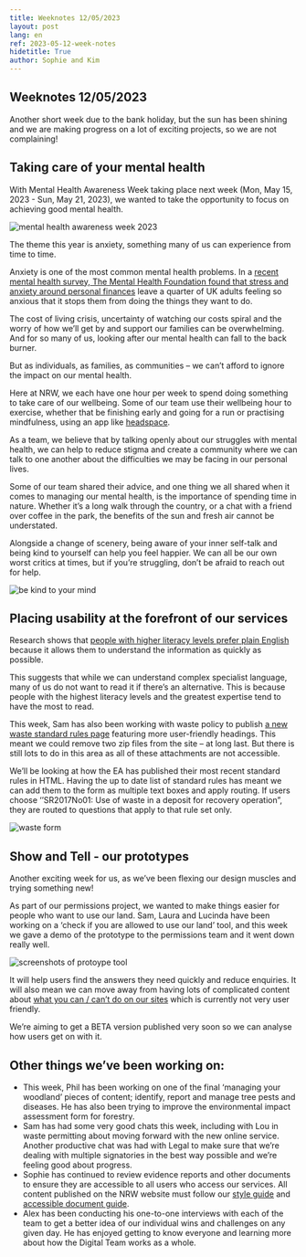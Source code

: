 ```yaml
---
title: Weeknotes 12/05/2023
layout: post
lang: en
ref: 2023-05-12-week-notes
hidetitle: True
author: Sophie and Kim
---
```


## Weeknotes 12/05/2023

Another short week due to the bank holiday, but the sun has been shining and we are making progress on a lot of exciting projects, so we are not complaining!

## Taking care of your mental health

With Mental Health Awareness Week taking place next week (Mon, May 15, 2023 - Sun, May 21, 2023), we wanted to take the opportunity to focus on achieving good mental health.

![mental health awareness week 2023](https://github.com/nrw-digital/week-notes/blob/02f4410de2f77bc3c2b5c7efe510fe10473ad057/images/Picture1.jpg?raw=true)

The theme this year is anxiety, something many of us can experience from time to time.

Anxiety is one of the most common mental health problems. In a [recent mental health survey, The Mental Health Foundation found that stress and anxiety around personal finances](https://www.mentalhealth.org.uk/about-us/news/stress-anxiety-and-hopelessness-over-personal-finances-widespread-across-uk-new-mental-health-survey) leave a quarter of UK adults feeling so anxious that it stops them from doing the things they want to do.

The cost of living crisis, uncertainty of watching our costs spiral and the worry of how we’ll get by and support our families can be overwhelming. And for so many of us, looking after our mental health can fall to the back burner.

But as individuals, as families, as communities – we can’t afford to ignore the impact on our mental health.

Here at NRW, we each have one hour per week to spend doing something to take care of our wellbeing. Some of our team use their wellbeing hour to exercise, whether that be finishing early and going for a run or practising mindfulness, using an app like [headspace](https://www.headspace.com/).

As a team, we believe that by talking openly about our struggles with mental health, we can help to reduce stigma and create a community where we can talk to one another about the difficulties we may be facing in our personal lives.

Some of our team shared their advice, and one thing we all shared when it comes to managing our mental health, is the importance of spending time in nature. Whether it’s a long walk through the country, or a chat with a friend over coffee in the park, the benefits of the sun and fresh air cannot be understated.

Alongside a change of scenery, being aware of your inner self-talk and being kind to yourself can help you feel happier. We can all be our own worst critics at times, but if you’re struggling, don’t be afraid to reach out for help.

![be kind to your mind](https://github.com/nrw-digital/week-notes/blob/02f4410de2f77bc3c2b5c7efe510fe10473ad057/images/IMG-20230508-WA0000.jpg?raw=true)

## Placing usability at the forefront of our services

Research shows that [people with higher literacy levels prefer plain English](https://www.nngroup.com/articles/plain-language-experts/) because it allows them to understand the information as quickly as possible.

This suggests that while we can understand complex specialist language, many of us do not want to read it if there’s an alternative. This is because people with the highest literacy levels and the greatest expertise tend to have the most to read.

This week, Sam has also been working with waste policy to publish [a new waste standard rules page](https://naturalresources.wales/permits-and-permissions/waste-permitting/standard-rules-and-risk-assessments-for-waste/?lang=en) featuring more user-friendly headings. This meant we could remove two zip files from the site – at long last. But there is still lots to do in this area as all of these attachments are not accessible. 

We’ll be looking at how the EA has published their most recent standard rules in HTML. Having the up to date list of standard rules has meant we can add them to the form as multiple text boxes and apply routing. If users choose ‘’SR2017No01: Use of waste in a deposit for recovery operation”, they are routed to questions that apply to that rule set only. 

![waste form](https://github.com/nrw-digital/week-notes/blob/f79a37005d93660b8a62d515894e3928ea5279ed/images/waste%20form.png?raw=true)

## Show and Tell - our prototypes

Another exciting week for us, as we’ve been flexing our design muscles and trying something new! 

As part of our permissions project, we wanted to make things easier for people who want to use our land. Sam, Laura and Lucinda have been working on a ‘check if you are allowed to use our land’ tool, and this week we gave a demo of the prototype to the permissions team and it went down really well. 

![screenshots of protoype tool](https://github.com/nrw-digital/week-notes/blob/02f4410de2f77bc3c2b5c7efe510fe10473ad057/images/prototype.png?raw=true)

It will help users find the answers they need quickly and reduce enquiries. It will also mean we can move away from having lots of complicated content about [what you can / can’t do on our sites](https://naturalresourceswales.gov.uk/permits-and-permissions/plan-an-event-activity-or-project-on-our-land/check-if-you-need-permission-to-film-organise-an-event-or-carry-out-an-activity-on-our-land/?lang=en) which is currently not very user friendly.

We’re aiming to get a BETA version published very soon so we can analyse how users get on with it.

## Other things we’ve been working on:
+ This week, Phil has been working on one of the final ‘managing your woodland’ pieces of content; identify, report and manage tree pests and diseases. He has also been trying to improve the environmental impact assessment form for forestry.
+ Sam has had some very good chats this week, including with Lou in waste permitting about moving forward with the new online service. Another productive chat was had with Legal to make sure that we’re dealing with multiple signatories in the best way possible and we’re feeling good about progress.
+ Sophie has continued to review evidence reports and other documents to ensure they are accessible to all users who access our services. All content published on the NRW website must follow our [style guide](https://naturalresources.wales/footer-links/a-z-style-guide/?lang=en) and [accessible document guide](https://naturalresources.wales/footer-links/writing-accessible-documents/?lang=en).
+ Alex has been conducting his one-to-one interviews with each of the team to get a better idea of our individual wins and challenges on any given day. He has enjoyed getting to know everyone and learning more about how the Digital Team works as a whole. 
